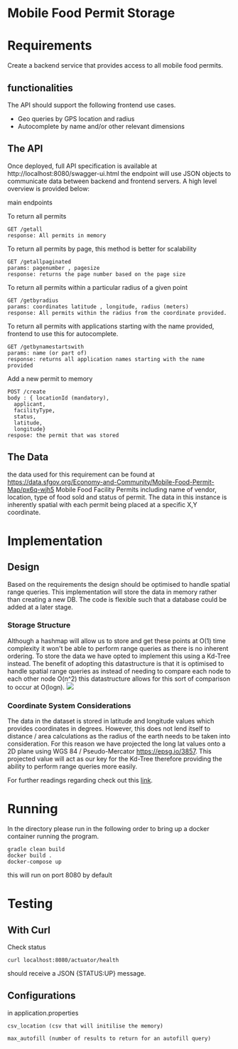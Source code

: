 # Mobile Food Permit Storage


# Requirements
Create a backend service that provides access to all mobile food permits.

## functionalities
The API should support the following frontend use cases.
- Geo queries by GPS location and radius
- Autocomplete by name and/or other relevant dimensions
## The API
Once deployed, full API specification is available at
http://localhost:8080/swagger-ui.html
the endpoint will use JSON objects to communicate data between backend and frontend servers.
A high level overview is provided below: 

main endpoints

To return all permits

    GET /getall
    response: All permits in memory

To return all permits by page, this method is better for scalability 

    GET /getallpaginated
    params: pagenumber , pagesize
    response: returns the page number based on the page size

To return all permits within a particular radius of a given point
    
    GET /getbyradius
    params: coordinates latitude , longitude, radius (meters)
    response: All permits within the radius from the coordinate provided.

To return all permits with applications starting with the name provided, frontend to use this for autocomplete. 


    GET /getbynamestartswith
    params: name (or part of)
    response: returns all application names starting with the name provided

Add a new permit to memory

    POST /create
    body : { locationId (mandatory),
      applicant,
      facilityType,
      status, 
      latitude, 
      longitude} 
    respose: the permit that was stored

   




## The Data
the data used for this requirement can be found at https://data.sfgov.org/Economy-and-Community/Mobile-Food-Permit-Map/px6q-wjh5
Mobile Food Facility Permits including name of vendor, location, type of food sold and status of permit.
The data in this instance is inherently spatial with each permit being placed at a specific X,Y coordinate.


# Implementation

## Design
Based on the requirements the design should be optimised to handle spatial range queries.
This implementation will store the data in memory rather than creating a new DB. The code is flexible such that a database could be added at a later stage.


### Storage Structure
Although a hashmap will allow us to store and get these points at O(1) time complexity it won't be able to perform range queries as there is no inherent ordering. 
To store the data we have opted to implement this using a Kd-Tree instead. The benefit of adopting this datastructure is that it is optimised to handle spatial range queries as instead of needing to compare each node to each other node O(n^2) this datastructure allows for this sort of comparison to occur at O(logn).
<img src="https://upload.wikimedia.org/wikipedia/commons/thumb/b/bf/Kdtree_2d.svg/740px-Kdtree_2d.svg.png"/>

### Coordinate System Considerations
The data in the dataset is stored in latitude and longitude values which provides coordinates in degrees.
However, this does not lend itself to distance / area calculations as the radius of the earth needs to be taken into consideration.
For this reason we have projected the long lat values onto a 2D plane using WGS 84 / Pseudo-Mercator https://epsg.io/3857.
This projected value will act as our key for the Kd-Tree therefore providing the ability to perform range queries more easily.

For further readings regarding  check out this [link](usgs.gov/faqs/how-are-utm-coordinates-measured-usgs-topographic-maps?qt-news_science_products=0#qt-news_science_products).

# Running
In the directory please run in the following order to bring up a docker container running the program.
 
    gradle clean build 
    docker build .
    docker-compose up
this will run on port 8080 by default
# Testing
## With Curl
Check status
```
curl localhost:8080/actuator/health
```
should receive a JSON {STATUS:UP} message. 
## Configurations
in application.properties

    csv_location (csv that will initilise the memory)

    max_autofill (number of results to return for an autofill query)